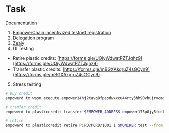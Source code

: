 # Task

[Documentation](https://docs.empowerchain.io/testnet/tasks-and-rewards)

1. [EmpowerChain incentivized testnet registration](https://docs.google.com/forms/d/e/1FAIpQLSe1kuSWQq\_zaxeR9Fn2lx2VsF073pY2jgGNJHz4obPCF7yYGg/viewform)
2. [Delegation program](https://docs.empowerchain.io/validators/delegation-program)
3. [Zealy](https://zealy.io/c/circulus1-empowerchain/invite/w9TS7g05-Pl9ijg9BGvca)
4. UI Testing

* Retire plastic credits: [https://forms.gle/UQiyWdwatPZTJqhz9](https://forms.gle/UQiyWdwatPZTJqhz9)
* Transfer plastic credits: [https://forms.gle/mBGXAkgruZ4sGCyn9](https://forms.gle/mBGXAkgruZ4sGCyn9)

5. Stress testing

```bash
# buy credit
empowerd tx wasm execute empower14hj2tavq8fpesdwxxcu44rty3hh90vhujrvcmstl4zr3txmfvw9sfg4umu '{"buy_credits":{"owner":"empower10meawsx9u3lkl2p6amk87k6tye6qn6dkqx2ksj","denom":"PCRD/PCRD/1011","number_of_credits_to_buy":1}}' --amount 500000umpwr --from wallet --gas 250000 --fees 10000umpwr -y
```

```bash
# tranfer credit
empowerd tx plasticcredit transfer $EMPOWER_ADDRESS empower175p8jy5fcdkpm3djk40p8ucdn3lyjyd7jtf77w PCRD/PCRD/1011 1 false --gas 250000 --fees 10000umpwr -y
```

```bash
# retire
empowerd tx plasticcredit retire PCRD/PCRD/1001 1 $MONIKER test --from wallet --gas 250000 --fees 10000umpwr -y
```
